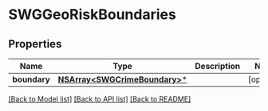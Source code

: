 # SWGGeoRiskBoundaries

## Properties
Name | Type | Description | Notes
------------ | ------------- | ------------- | -------------
**boundary** | [**NSArray&lt;SWGCrimeBoundary&gt;***](SWGCrimeBoundary.md) |  | [optional] 

[[Back to Model list]](../README.md#documentation-for-models) [[Back to API list]](../README.md#documentation-for-api-endpoints) [[Back to README]](../README.md)


